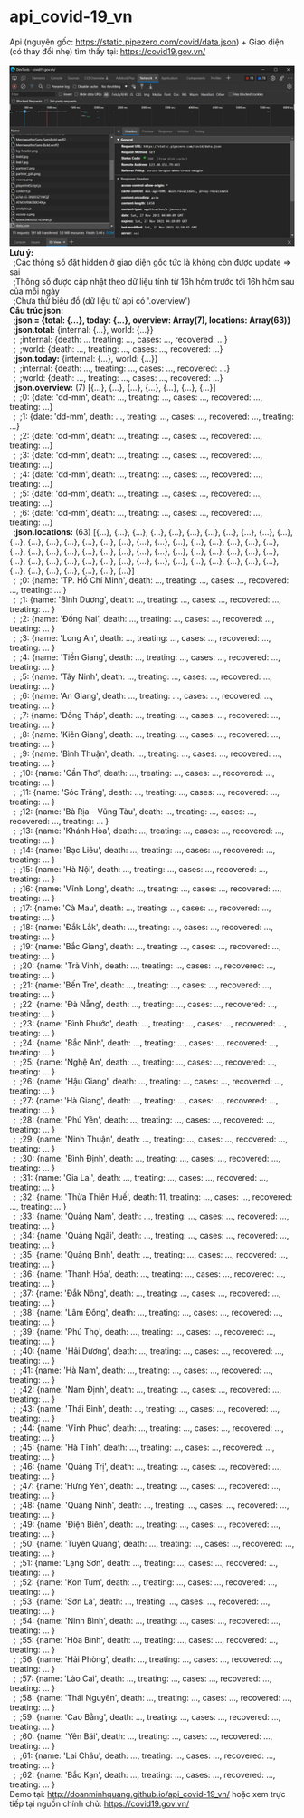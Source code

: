 # api_covid-19_vn
Api (nguyên gốc: https://static.pipezero.com/covid/data.json) + Giao diện (có thay đổi nhẹ) tìm thấy tại: https://covid19.gov.vn/ <br><br>
![api](https://github.com/doanminhquang/api_covid-19_vn/blob/main/api.png?raw=true)
<b>Lưu ý:</b><br>
&ensp;;Các thông số đặt hidden ở giao diện gốc tức là không còn được update => sai<br>
&ensp;;Thông số được cập nhật theo dữ liệu tính từ 16h hôm trước tới 16h hôm sau của mỗi ngày<br>
&ensp;;Chưa thử biểu đồ (dữ liệu từ api có '.overview') <br>
<b>Cấu trúc json:</b><br>
&ensp;;<b>json = {total: {…}, today: {…}, overview: Array(7), locations: Array(63)}</b><br>
&ensp;;<b>json.total:</b> {internal: {…}, world: {…}} <br>
&ensp;;&ensp;;internal: {death: … treating: …, cases: …, recovered: …} <br>
&ensp;;&ensp;;world: {death: …, treating: …, cases: …, recovered: …} <br>
&ensp;;<b>json.today:</b> {internal: {…}, world: {…}} <br>
&ensp;;&ensp;;internal: {death: …, treating: …, cases: …, recovered: …} <br>
&ensp;;&ensp;;world: {death: …, treating: …, cases: …, recovered: …} <br>
&ensp;;<b>json.overview:</b> (7) [{…}, {…}, {…}, {…}, {…}, {…}, {…}] <br>
&ensp;;&ensp;;0: {date: 'dd-mm', death: …, treating: …, cases: …, recovered: …, treating: …} <br>
&ensp;;&ensp;;1: {date: 'dd-mm', death: …, treating: …, cases: …, recovered: …, treating: …} <br>
&ensp;;&ensp;;2: {date: 'dd-mm', death: …, treating: …, cases: …, recovered: …, treating: …} <br>
&ensp;;&ensp;;3: {date: 'dd-mm', death: …, treating: …, cases: …, recovered: …, treating: …} <br>
&ensp;;&ensp;;4: {date: 'dd-mm', death: …, treating: …, cases: …, recovered: …, treating: …} <br>
&ensp;;&ensp;;5: {date: 'dd-mm', death: …, treating: …, cases: …, recovered: …, treating: …} <br>
&ensp;;&ensp;;6: {date: 'dd-mm', death: …, treating: …, cases: …, recovered: …, treating: …} <br>
&ensp;;<b>json.locations:</b> (63) [{…}, {…}, {…}, {…}, {…}, {…}, {…}, {…}, {…}, {…}, {…}, {…}, {…}, {…}, {…}, {…}, {…}, {…}, {…}, {…}, {…}, {…}, {…}, {…}, {…}, {…}, {…}, {…}, {…}, {…}, {…}, {…}, {…}, {…}, {…}, {…}, {…}, {…}, {…}, {…}, {…}, {…}, {…}, {…}, {…}, {…}, {…}, {…}, {…}, {…}, {…}, {…}, {…}, {…}, {…}, {…}, {…}, {…}, {…}, {…}, {…}, {…}, {…}] <br>
&ensp;;&ensp;;0: {name: 'TP. Hồ Chí Minh', death: …, treating: …, cases: …, recovered: …, treating: … } <br>
&ensp;;&ensp;;1: {name: 'Bình Dương', death: …, treating: …, cases: …, recovered: …, treating: … } <br>
&ensp;;&ensp;;2: {name: 'Đồng Nai', death:  …, treating: …, cases: …, recovered: …, treating: … } <br>
&ensp;;&ensp;;3: {name: 'Long An', death:  …, treating: …, cases: …, recovered: …, treating: … } <br>
&ensp;;&ensp;;4: {name: 'Tiền Giang', death:  …, treating: …, cases: …, recovered: …, treating: … } <br>
&ensp;;&ensp;;5: {name: 'Tây Ninh', death:  …, treating: …, cases: …, recovered: …, treating: … } <br>
&ensp;;&ensp;;6: {name: 'An Giang', death:  …, treating: …, cases: …, recovered: …, treating: … } <br>
&ensp;;&ensp;;7: {name: 'Đồng Tháp', death:  …, treating: …, cases: …, recovered: …, treating: … } <br>
&ensp;;&ensp;;8: {name: 'Kiên Giang', death:  …, treating: …, cases: …, recovered: …, treating: … } <br>
&ensp;;&ensp;;9: {name: 'Bình Thuận', death:  …, treating: …, cases: …, recovered: …, treating: … } <br>
&ensp;;&ensp;;10: {name: 'Cần Thơ', death:  …, treating: …, cases: …, recovered: …, treating: … } <br>
&ensp;;&ensp;;11: {name: 'Sóc Trăng', death:  …, treating: …, cases: …, recovered: …, treating: … } <br>
&ensp;;&ensp;;12: {name: 'Bà Rịa – Vũng Tàu', death:  …, treating: …, cases: …, recovered: …, treating: … } <br>
&ensp;;&ensp;;13: {name: 'Khánh Hòa', death:  …, treating: …, cases: …, recovered: …, treating: … } <br>
&ensp;;&ensp;;14: {name: 'Bạc Liêu', death:  …, treating: …, cases: …, recovered: …, treating: … } <br>
&ensp;;&ensp;;15: {name: 'Hà Nội', death:  …, treating: …, cases: …, recovered: …, treating: … } <br>
&ensp;;&ensp;;16: {name: 'Vĩnh Long', death:  …, treating: …, cases: …, recovered: …, treating: … } <br>
&ensp;;&ensp;;17: {name: 'Cà Mau', death:  …, treating: …, cases: …, recovered: …, treating: … } <br>
&ensp;;&ensp;;18: {name: 'Đắk Lắk', death:  …, treating: …, cases: …, recovered: …, treating: … } <br>
&ensp;;&ensp;;19: {name: 'Bắc Giang', death:  …, treating: …, cases: …, recovered: …, treating: … } <br>
&ensp;;&ensp;;20: {name: 'Trà Vinh', death:  …, treating: …, cases: …, recovered: …, treating: … } <br>
&ensp;;&ensp;;21: {name: 'Bến Tre', death:  …, treating: …, cases: …, recovered: …, treating: … } <br>
&ensp;;&ensp;;22: {name: 'Đà Nẵng', death:  …, treating: …, cases: …, recovered: …, treating: … } <br>
&ensp;;&ensp;;23: {name: 'Bình Phước', death:  …, treating: …, cases: …, recovered: …, treating: … } <br>
&ensp;;&ensp;;24: {name: 'Bắc Ninh', death:  …, treating: …, cases: …, recovered: …, treating: … } <br>
&ensp;;&ensp;;25: {name: 'Nghệ An', death:  …, treating: …, cases: …, recovered: …, treating: … } <br>
&ensp;;&ensp;;26: {name: 'Hậu Giang', death:  …, treating: …, cases: …, recovered: …, treating: … } <br>
&ensp;;&ensp;;27: {name: 'Hà Giang', death:  …, treating: …, cases: …, recovered: …, treating: … } <br>
&ensp;;&ensp;;28: {name: 'Phú Yên', death:  …, treating: …, cases: …, recovered: …, treating: … } <br>
&ensp;;&ensp;;29: {name: 'Ninh Thuận', death:  …, treating: …, cases: …, recovered: …, treating: … } <br>
&ensp;;&ensp;;30: {name: 'Bình Định', death:  …, treating: …, cases: …, recovered: …, treating: … } <br>
&ensp;;&ensp;;31: {name: 'Gia Lai', death:  …, treating: …, cases: …, recovered: …, treating: … } <br>
&ensp;;&ensp;;32: {name: 'Thừa Thiên Huế', death: 11, treating: …, cases: …, recovered: …, treating: … } <br>
&ensp;;&ensp;;33: {name: 'Quảng Nam', death:  …, treating: …, cases: …, recovered: …, treating: … } <br>
&ensp;;&ensp;;34: {name: 'Quảng Ngãi', death:  …, treating: …, cases: …, recovered: …, treating: … } <br>
&ensp;;&ensp;;35: {name: 'Quảng Bình', death:  …, treating: …, cases: …, recovered: …, treating: … } <br>
&ensp;;&ensp;;36: {name: 'Thanh Hóa', death:  …, treating: …, cases: …, recovered: …, treating: … } <br>
&ensp;;&ensp;;37: {name: 'Đắk Nông', death:  …, treating: …, cases: …, recovered: …, treating: … } <br>
&ensp;;&ensp;;38: {name: 'Lâm Đồng', death:  …, treating: …, cases: …, recovered: …, treating: … } <br>
&ensp;;&ensp;;39: {name: 'Phú Thọ', death:  …, treating: …, cases: …, recovered: …, treating: … } <br>
&ensp;;&ensp;;40: {name: 'Hải Dương', death:  …, treating: …, cases: …, recovered: …, treating: … } <br>
&ensp;;&ensp;;41: {name: 'Hà Nam', death:  …, treating: …, cases: …, recovered: …, treating: … } <br>
&ensp;;&ensp;;42: {name: 'Nam Định', death:  …, treating: …, cases: …, recovered: …, treating: … } <br>
&ensp;;&ensp;;43: {name: 'Thái Bình', death:  …, treating: …, cases: …, recovered: …, treating: … } <br>
&ensp;;&ensp;;44: {name: 'Vĩnh Phúc', death:  …, treating: …, cases: …, recovered: …, treating: … } <br>
&ensp;;&ensp;;45: {name: 'Hà Tĩnh', death:  …, treating: …, cases: …, recovered: …, treating: … } <br>
&ensp;;&ensp;;46: {name: 'Quảng Trị', death:  …, treating: …, cases: …, recovered: …, treating: … } <br>
&ensp;;&ensp;;47: {name: 'Hưng Yên', death:  …, treating: …, cases: …, recovered: …, treating: … } <br>
&ensp;;&ensp;;48: {name: 'Quảng Ninh', death:  …, treating: …, cases: …, recovered: …, treating: … } <br>
&ensp;;&ensp;;49: {name: 'Điện Biên', death:  …, treating: …, cases: …, recovered: …, treating: … } <br>
&ensp;;&ensp;;50: {name: 'Tuyên Quang', death: …, treating: …, cases: …, recovered: …, treating: … } <br>
&ensp;;&ensp;;51: {name: 'Lạng Sơn', death:  …, treating: …, cases: …, recovered: …, treating: … } <br>
&ensp;;&ensp;;52: {name: 'Kon Tum', death:  …, treating: …, cases: …, recovered: …, treating: … } <br>
&ensp;;&ensp;;53: {name: 'Sơn La', death:  …, treating: …, cases: …, recovered: …, treating: … } <br>
&ensp;;&ensp;;54: {name: 'Ninh Bình', death: …, treating: …, cases: …, recovered: …, treating: … } <br>
&ensp;;&ensp;;55: {name: 'Hòa Bình', death: …, treating: …, cases: …, recovered: …, treating: … } <br>
&ensp;;&ensp;;56: {name: 'Hải Phòng', death: …, treating: …, cases: …, recovered: …, treating: … } <br>
&ensp;;&ensp;;57: {name: 'Lào Cai', death: …, treating: …, cases: …, recovered: …, treating: … } <br>
&ensp;;&ensp;;58: {name: 'Thái Nguyên', death: …, treating: …, cases: …, recovered: …, treating: … } <br>
&ensp;;&ensp;;59: {name: 'Cao Bằng', death: …, treating: …, cases: …, recovered: …, treating: … } <br>
&ensp;;&ensp;;60: {name: 'Yên Bái', death: …, treating: …, cases: …, recovered: …, treating: … } <br>
&ensp;;&ensp;;61: {name: 'Lai Châu', death: …, treating: …, cases: …, recovered: …, treating: … } <br>
&ensp;;&ensp;;62: {name: 'Bắc Kạn', death: …, treating: …, cases: …, recovered: …, treating: … } <br>
Demo tại: http://doanminhquang.github.io/api_covid-19_vn/ hoặc xem trực tiếp tại nguồn chính chủ: https://covid19.gov.vn/
